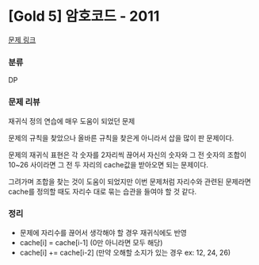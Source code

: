 # [Gold 5] 암호코드 - 2011
[문제 링크](https://www.acmicpc.net/problem/2225)

### 분류
DP

### 문제 리뷰
<p>재귀식 정의 연습에 매우 도움이 되었던 문제</p>
<p>문제의 규칙을 찾았으나 올바른 규칙을 찾은게 아니라서 삽을 많이 판 문제이다.</p>
<p>문제의 재귀식 표현은 각 숫자를 2자리씩 끊어서 자신의 숫자와 그 전 숫자의 조합이 10~26 사이라면 그 전 두 자리의 cache값을 받아오면 되는 문제이다. </p>
<p>그려가며 조합을 찾는 것이 도움이 되었지만 이번 문제처럼 자리수와 관련된 문제라면 cache를 정의할 때도 자리수 대로 묶는 습관을 들여야 할 것 같다.</p>

### 정리
+ 문제에 자리수를 끊어서 생각해야 할 경우 재귀식에도 반영
+ cache[i] = cache[i-1] (0만 아니라면 모두 해당)
+ cache[i] += cache[i-2] (만약 오해할 소지가 있는 경우 ex: 12, 24, 26)
